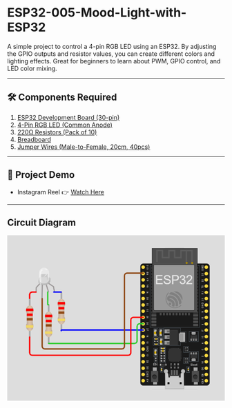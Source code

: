 # ESP32-005-Mood-Light-with-ESP32
A simple project to control a 4-pin RGB LED using an ESP32. By adjusting the GPIO outputs and resistor values, you can create different colors and lighting effects. Great for beginners to learn about PWM, GPIO control, and LED color mixing.

---

## 🛠 Components Required

1. [ESP32 Development Board (30-pin)](https://robocraze.com/products/nodemcu-32-wifi-bluetooth-esp32-development-board30-pin?_pos=3&_psq=ESP32&_ss=e&_v=1.0)
2. [4-Pin RGB LED (Common Anode)](https://robocraze.com/products/rgb-led-common-anode-pack-of-10?_pos=7&_psq=RGB+LED&_ss=e&_v=1.0)
3. [220Ω Resistors (Pack of 10)](https://robocraze.com/products/220-ohm-resistor-pack-of-10?_pos=1&_psq=220&_ss=e&_v=1.0)
4. [Breadboard](https://robocraze.com/products/breadboard?_pos=3&_psq=BREADBOARD&_ss=e&_v=1.0)
5. [Jumper Wires (Male-to-Female, 20cm, 40pcs)](https://robocraze.com/products/f2m-jumper-wires-20cm-40pcs?_pos=1&_psq=JUMPER+WIRES&_ss=e&_v=1.0)

---

## 🎥 Project Demo

* Instagram Reel 👉 [Watch Here](https://www.instagram.com/reel/DN8LouSkxdZ/?igsh=b2FkcG83ZjE4cTBj)

---

## Circuit Diagram
![Mood Light Circuit](./mood_light_circuit_diagram.png)




